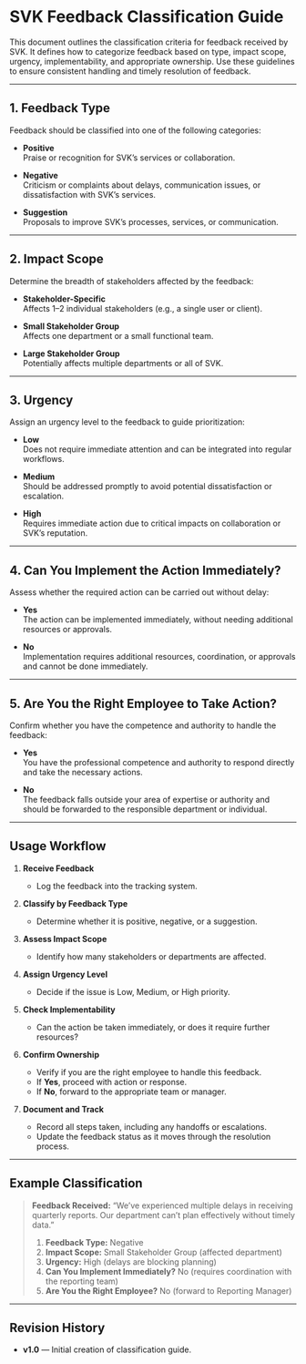 # SVK Feedback Classification Guide

This document outlines the classification criteria for feedback received by SVK. It defines how to categorize feedback based on type, impact scope, urgency, implementability, and appropriate ownership. Use these guidelines to ensure consistent handling and timely resolution of feedback.

---

## 1. Feedback Type

Feedback should be classified into one of the following categories:

- **Positive**  
  Praise or recognition for SVK’s services or collaboration.

- **Negative**  
  Criticism or complaints about delays, communication issues, or dissatisfaction with SVK’s services.

- **Suggestion**  
  Proposals to improve SVK’s processes, services, or communication.

---

## 2. Impact Scope

Determine the breadth of stakeholders affected by the feedback:

- **Stakeholder-Specific**  
  Affects 1–2 individual stakeholders (e.g., a single user or client).

- **Small Stakeholder Group**  
  Affects one department or a small functional team.

- **Large Stakeholder Group**  
  Potentially affects multiple departments or all of SVK.

---

## 3. Urgency

Assign an urgency level to the feedback to guide prioritization:

- **Low**  
  Does not require immediate attention and can be integrated into regular workflows.

- **Medium**  
  Should be addressed promptly to avoid potential dissatisfaction or escalation.

- **High**  
  Requires immediate action due to critical impacts on collaboration or SVK’s reputation.

---

## 4. Can You Implement the Action Immediately?

Assess whether the required action can be carried out without delay:

- **Yes**  
  The action can be implemented immediately, without needing additional resources or approvals.

- **No**  
  Implementation requires additional resources, coordination, or approvals and cannot be done immediately.

---

## 5. Are You the Right Employee to Take Action?

Confirm whether you have the competence and authority to handle the feedback:

- **Yes**  
  You have the professional competence and authority to respond directly and take the necessary actions.

- **No**  
  The feedback falls outside your area of expertise or authority and should be forwarded to the responsible department or individual.

---

## Usage Workflow

1. **Receive Feedback**  
   - Log the feedback into the tracking system.

2. **Classify by Feedback Type**  
   - Determine whether it is positive, negative, or a suggestion.

3. **Assess Impact Scope**  
   - Identify how many stakeholders or departments are affected.

4. **Assign Urgency Level**  
   - Decide if the issue is Low, Medium, or High priority.

5. **Check Implementability**  
   - Can the action be taken immediately, or does it require further resources?

6. **Confirm Ownership**  
   - Verify if you are the right employee to handle this feedback.  
   - If **Yes**, proceed with action or response.  
   - If **No**, forward to the appropriate team or manager.

7. **Document and Track**  
   - Record all steps taken, including any handoffs or escalations.
   - Update the feedback status as it moves through the resolution process.

---

## Example Classification

> **Feedback Received:** “We’ve experienced multiple delays in receiving quarterly reports. Our department can’t plan effectively without timely data.”  
>
> 1. **Feedback Type:** Negative  
> 2. **Impact Scope:** Small Stakeholder Group (affected department)  
> 3. **Urgency:** High (delays are blocking planning)  
> 4. **Can You Implement Immediately?** No (requires coordination with the reporting team)  
> 5. **Are You the Right Employee?** No (forward to Reporting Manager)

---

## Revision History

- **v1.0** — Initial creation of classification guide.

